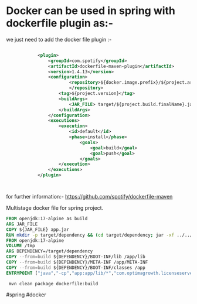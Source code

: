 # Docker can be used in spring with dockerfile plugin as:-

we just need to add the docker file plugin :-

```xml

            <plugin>
                <groupId>com.spotify</groupId>
                <artifactId>dockerfile-maven-plugin</artifactId>
                <version>1.4.13</version>
                <configuration>
	                    <repository>${docker.image.prefix}/${project.artifactId} 
                        </repository>
                    <tag>${project.version}</tag>
                    <buildArgs>
                        <JAR_FILE> target/${project.build.finalName}.jar</JAR_FILE>
                    </buildArgs>
                </configuration>
                <executions>
                    <execution>
                        <id>default</id>
                        <phase>install</phase>
                            <goals>
                                <goal>build</goal>
                                <goal>push</goal>
                            </goals>
                    </execution>
                </executions>
            </plugin>




```
 
 for further information:-
	https://github.com/spotify/dockerfile-maven

Multistage docker file for spring project.

```Dockerfile
FROM openjdk:17-alpine as build  
ARG JAR_FILE  
COPY ${JAR_FILE} app.jar  
RUN mkdir -p target/dependency && (cd target/dependency; jar -xf ../../app.jar)  
FROM openjdk:17-alpine  
VOLUME /tmp  
ARG DEPENDENCY=/target/dependency  
COPY --from=build ${DEPENDENCY}/BOOT-INF/lib /app/lib  
COPY --from=build ${DEPENDENCY}/META-INF /app/META-INF  
COPY --from=build ${DEPENDENCY}/BOOT-INF/classes /app  
ENTRYPOINT ["java","-cp","app:app/lib/*","com.optimagrowth.licenseserver.LicenseserverApplication"]

```

``` shell
 mvn clean package dockerfile:build

```



#spring  #docker 